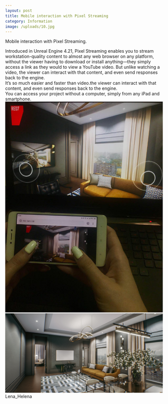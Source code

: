 ```yaml
---
layout: post
title: Mobile interaction with Pixel Streaming
category: Information
image: /uploads/10.jpg
---
```


Mobile interaction with Pixel Streaming.

Introduced in Unreal Engine 4.21, Pixel Streaming enables you to stream workstation-quality content to almost any web browser on any platform, without the viewer having to download or install anything—they simply access a link as they would to view a YouTube video. But unlike watching a video, the viewer can interact with that content, and even send responses back to the engine.&nbsp;<br>It’s so much easier and faster than video.the viewer can interact with that content, and even send responses back to the engine.&nbsp;<br>You can access your project without a computer, simply from any iPad and smartphone.![](/uploads/photo-2019-05-22-11-08-48.jpg)![](/uploads/10.jpg)Lena\_Helena